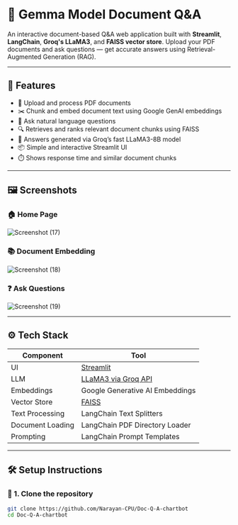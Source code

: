 # 📄 Gemma Model Document Q&A

An interactive document-based Q&A web application built with **Streamlit**, **LangChain**, **Groq's LLaMA3**, and **FAISS vector store**. Upload your PDF documents and ask questions — get accurate answers using Retrieval-Augmented Generation (RAG).

---

## 🚀 Features

- 📁 Upload and process PDF documents
- ✂️ Chunk and embed document text using Google GenAI embeddings
- 🤖 Ask natural language questions
- 🔍 Retrieves and ranks relevant document chunks using FAISS
- 💬 Answers generated via Groq’s fast LLaMA3-8B model
- 📦 Simple and interactive Streamlit UI
- ⏱️ Shows response time and similar document chunks

---

## 🖼️ Screenshots

### 🏠 Home Page
![Screenshot (17)](https://github.com/user-attachments/assets/ce9debab-17c5-4081-8929-218f2c09ee89)

### 📚 Document Embedding
![Screenshot (18)](https://github.com/user-attachments/assets/2d1cebc0-cba8-4204-a1a9-df5f2c8f9531)

### ❓ Ask Questions
![Screenshot (19)](https://github.com/user-attachments/assets/3f37e277-c3c3-4cc2-a812-c695fec6e869)

---

## ⚙️ Tech Stack

| Component | Tool |
|----------|------|
| UI       | [Streamlit](https://streamlit.io) |
| LLM      | [LLaMA3 via Groq API](https://console.groq.com/) |
| Embeddings | Google Generative AI Embeddings |
| Vector Store | [FAISS](https://github.com/facebookresearch/faiss) |
| Text Processing | LangChain Text Splitters |
| Document Loading | LangChain PDF Directory Loader |
| Prompting | LangChain Prompt Templates |

---

## 🛠️ Setup Instructions

### 🔐 1. Clone the repository

```bash
git clone https://github.com/Narayan-CPU/Doc-Q-A-chartbot
cd Doc-Q-A-chartbot
